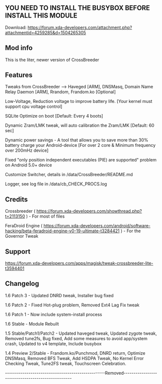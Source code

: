 ## YOU NEED TO INSTALL THE BUSYBOX BEFORE INSTALL THIS MODULE

Download:
https://forum.xda-developers.com/attachment.php?attachmentid=4259285&d=1504265305

## Mod info

This is the liter, newer version of CrossBreeder 

## Features

Tweaks from CrossBreeder --> Haveged [ARM], DNSMasq, Domain Name Relay Daemon [ARM], Rrandom, Frandom.ko [Optional]

Low-Voltage, Reduction voltage to improve battery life. [Your kernel must support cpu voltage control]

SQLite Optimize on boot [Default: Every 4 boots]

Dynamic Zram/LMK tweak, will auto calibration the Zram/LMK [Default: 60 sec]

Dynamic power savings - A tool that allows you to save more than 30% battery charge your Android-device [For over 2 core & Minimum frequency over 200mHz device]

Fixed "only position independent executables (PIE) are supported" problem on Android 5.0+ device

Customize Switcher, details in /data/CrossBreeder/README.md

Logger, see log file in /data/cb_CHECK_PROCS.log

## Credits

Crossbreeder ( https://forum.xda-developers.com/showthread.php?t=2113150 ) - For most of files

FeraDroid Engine ( https://forum.xda-developers.com/android/software-hacking/beta-feradroid-engine-v0-19-ultimate-t3284421 ) - For the Governor Tweak

## Support

https://forum.xda-developers.com/apps/magisk/tweak-crossbreeder-lite-t3594401

## Changelog

1.6 Patch 3 - Updated DNRD tweak, Installer bug fixed

1.6 Patch 2 - Fixed Hot-plug problem, Removed Ext4 Lag Fix tweak

1.6 Patch 1 - Now include system-install process

1.6 Stable - Module Rebuilt

1.5 Stable/Patch1/Patch2 - Updated haveged tweak, Updated zygote tweak, Removed tune2fs, Bug fixed, Add some measures to avoid app/system crash, Updated to v4 template, Include busybox

1.4 Preview 2/Stable - Frandom.ko/Punchmod, DNRD return, Optimize DNSMasq, Removed BFS Tweak, Add HSDPA Tweak, No Kernel Error Checking Tweak, Tune2FS tweak, Touchscreen Celebration.

---------------------------------------------------Removed---------------------------------------------------
